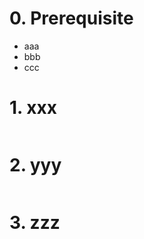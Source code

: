 # 0. Prerequisite
* aaa
* bbb
* ccc


# 1. xxx

```sh

```

# 2. yyy

```sh

```

# 3. zzz

```sh

```
